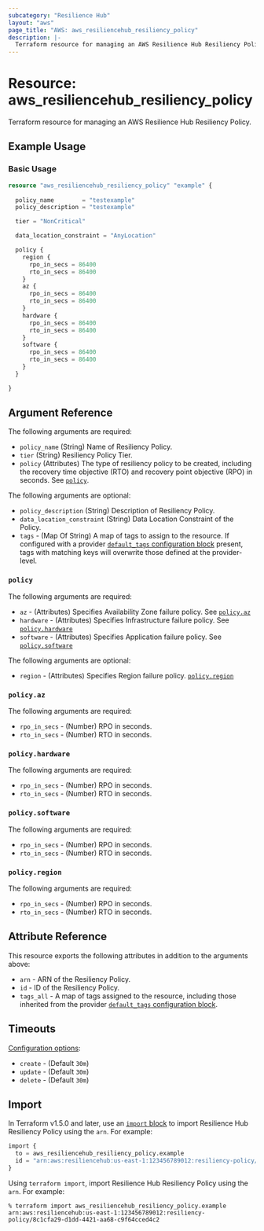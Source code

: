 ```yaml
---
subcategory: "Resilience Hub"
layout: "aws"
page_title: "AWS: aws_resiliencehub_resiliency_policy"
description: |-
  Terraform resource for managing an AWS Resilience Hub Resiliency Policy.
---
```


# Resource: aws_resiliencehub_resiliency_policy

Terraform resource for managing an AWS Resilience Hub Resiliency Policy.

## Example Usage

### Basic Usage

```terraform
resource "aws_resiliencehub_resiliency_policy" "example" {
  
  policy_name        = "testexample"
  policy_description = "testexample"

  tier = "NonCritical"

  data_location_constraint = "AnyLocation"

  policy {
    region {
      rpo_in_secs = 86400
      rto_in_secs = 86400
    }
    az {
      rpo_in_secs = 86400
      rto_in_secs = 86400
    }
    hardware {
      rpo_in_secs = 86400
      rto_in_secs = 86400
    }
    software {
      rpo_in_secs = 86400
      rto_in_secs = 86400
    }
  }

}
```

## Argument Reference

The following arguments are required:

* `policy_name` (String) Name of Resiliency Policy.
* `tier` (String) Resiliency Policy Tier.
* `policy` (Attributes) The type of resiliency policy to be created, including the recovery time objective (RTO) and recovery point objective (RPO) in seconds. See [`policy`](#policy).

The following arguments are optional:

* `policy_description` (String) Description of Resiliency Policy.
* `data_location_constraint` (String) Data Location Constraint of the Policy.
* `tags` - (Map Of String) A map of tags to assign to the resource. If configured with a provider [`default_tags` configuration block](https://registry.terraform.io/providers/hashicorp/aws/latest/docs#default_tags-configuration-block) present, tags with matching keys will overwrite those defined at the provider-level.

### `policy`

The following arguments are required:

* `az` - (Attributes) Specifies Availability Zone failure policy. See [`policy.az`](#`policy.az`)
* `hardware` - (Attributes) Specifies Infrastructure failure policy. See [`policy.hardware`](#`policy.hardware`)
* `software` - (Attributes) Specifies Application failure policy. See [`policy.software`](#`policy.software`)

The following arguments are optional:

* `region` - (Attributes) Specifies Region failure policy. [`policy.region`](#`policy.region`)

### `policy.az`

The following arguments are required:

* `rpo_in_secs` - (Number) RPO in seconds.
* `rto_in_secs` - (Number) RTO in seconds.

### `policy.hardware`

The following arguments are required:

* `rpo_in_secs` - (Number) RPO in seconds.
* `rto_in_secs` - (Number) RTO in seconds.

### `policy.software`

The following arguments are required:

* `rpo_in_secs` - (Number) RPO in seconds.
* `rto_in_secs` - (Number) RTO in seconds.

### `policy.region`

The following arguments are required:

* `rpo_in_secs` - (Number) RPO in seconds.
* `rto_in_secs` - (Number) RTO in seconds.

## Attribute Reference

This resource exports the following attributes in addition to the arguments above:

* `arn` - ARN of the Resiliency Policy.
* `id` - ID of the Resiliency Policy.
* `tags_all` - A map of tags assigned to the resource, including those inherited from the provider [`default_tags` configuration block](https://registry.terraform.io/providers/hashicorp/aws/latest/docs#default_tags-configuration-block).

## Timeouts

[Configuration options](https://developer.hashicorp.com/terraform/language/resources/syntax#operation-timeouts):

* `create` - (Default `30m`)
* `update` - (Default `30m`)
* `delete` - (Default `30m`)

## Import

In Terraform v1.5.0 and later, use an [`import` block](https://developer.hashicorp.com/terraform/language/import) to import Resilience Hub Resiliency Policy using the `arn`. For example:

```terraform
import {
  to = aws_resiliencehub_resiliency_policy.example
  id = "arn:aws:resiliencehub:us-east-1:123456789012:resiliency-policy/8c1cfa29-d1dd-4421-aa68-c9f64cced4c2"
}
```

Using `terraform import`, import Resilience Hub Resiliency Policy using the `arn`. For example:

```console
% terraform import aws_resiliencehub_resiliency_policy.example arn:aws:resiliencehub:us-east-1:123456789012:resiliency-policy/8c1cfa29-d1dd-4421-aa68-c9f64cced4c2
```
